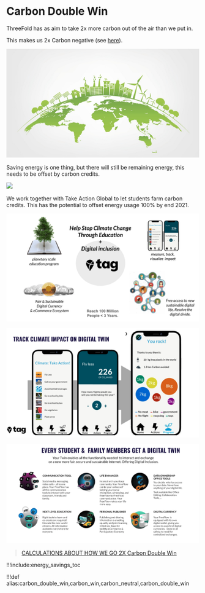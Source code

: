 # Carbon Double Win

ThreeFold has as aim to take 2x more carbon out of the air than we put in.

This makes us 2x Carbon negative (see [here](cloud_units_carbon_double_win)).

![](img/carbon_neutral_logo2.png)

Saving energy is one thing, but there will still be remaining energy, this needs to be offset by carbon credits.

![](img/carbon_neutral1.png)

We work together with Take Action Global to let students farm carbon credits.
This has the potential to offset energy usage 100% by end 2021.

![](img/carbon_netural2.png)

![](img/carbon_neutral3.png)

![](img/carbon_neutral4.png)

> [CALCULATIONS ABOUT HOW WE GO 2X Carbon Double Win](cloud_units_carbon_double_win)

!!!include:energy_savings_toc

!!!def alias:carbon_double_win,carbon_win,carbon_neutral,carbon_double_win